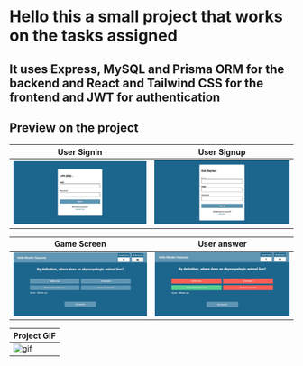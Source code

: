 Hello this a small project that works on the tasks assigned
================================================================

It uses Express, MySQL and Prisma ORM for the backend and React and Tailwind CSS for the frontend and JWT for authentication
----------------------------------------------------------

Preview on the project
-

| User Signin                                                                                | User Signup                                                                               |
| -------------------------------------------------------------------------------------- | ----------------------------------------------------------------------------------------- |
| ![Signin](https://github.com/Khodor-Hassoun/dunes-ventures-task/blob/final/readme/project_images/Screenshot%20(144).png) | ![Signup](https://github.com/Khodor-Hassoun/dunes-ventures-task/blob/final/readme/project_images/Screenshot%20(145).png) |


| Game Screen                                                                                | User answer                                                                               |
| -------------------------------------------------------------------------------------- | ----------------------------------------------------------------------------------------- |
| ![game](https://github.com/Khodor-Hassoun/dunes-ventures-task/blob/final/readme/project_images/Screenshot%20(148).png) | ![answer](https://github.com/Khodor-Hassoun/dunes-ventures-task/blob/final/readme/project_images/Screenshot%20(149).png) |


|Project GIF
|---------------------------
|![gif](https://github.com/Khodor-Hassoun/dunes-ventures-task/blob/final/readme/project_images/dune_ventures.gif)

